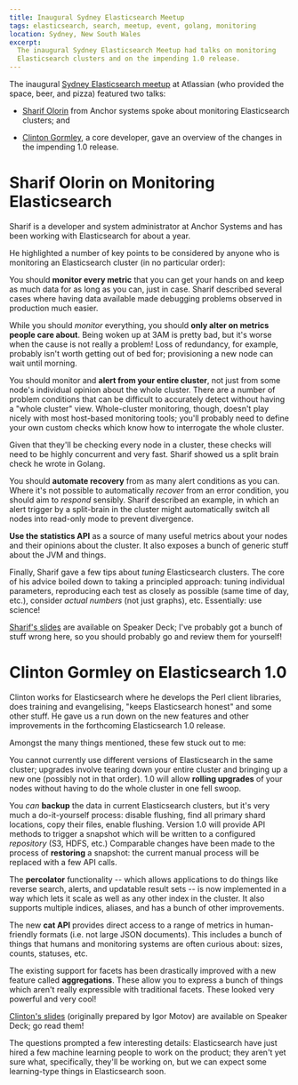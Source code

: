 ```yaml
---
title: Inaugural Sydney Elasticsearch Meetup
tags: elasticsearch, search, meetup, event, golang, monitoring
location: Sydney, New South Wales
excerpt: 
  The inaugural Sydney Elasticsearch Meetup had talks on monitoring
  Elasticsearch clusters and on the impending 1.0 release.
---
```


The inaugural [Sydney Elasticsearch meetup][1] at Atlassian (who provided the
space, beer, and pizza) featured two talks:

- [Sharif Olorin][2] from Anchor systems spoke about monitoring Elasticsearch
  clusters; and 

- [Clinton Gormley][3], a core developer, gave an overview of the changes in
  the impending 1.0 release.

[1]: http://www.meetup.com/Elasticsearch-Sydney-Meetup/events/149068632/
[2]: http://tesser.org
[3]: https://twitter.com/clintongormley

# Sharif Olorin on Monitoring Elasticsearch

Sharif is a developer and system administrator at Anchor Systems and has been
working with Elasticsearch for about a year.

He highlighted a number of key points to be considered by anyone who is
monitoring an Elasticsearch cluster (in no particular order):

You should **monitor every metric** that you can get your hands on and keep as
much data for as long as you can, just in case. Sharif described several cases
where having data available made debugging problems observed in production much
easier.

While you should *monitor* everything, you should **only alter on metrics
people care about**. Being woken up at 3AM is pretty bad, but it's worse when
the cause is not really a problem! Loss of redundancy, for example, probably
isn't worth getting out of bed for; provisioning a new node can wait until
morning.

You should monitor and **alert from your entire cluster**, not just from some
node's individual opinion about the whole cluster. There are a number of
problem conditions that can be difficult to accurately detect without having a
"whole cluster" view. Whole-cluster monitoring, though, doesn't play nicely
with most host-based monitoring tools; you'll probably need to define your own
custom checks which know how to interrogate the whole cluster.

Given that they'll be checking every node in a cluster, these checks will need
to be highly concurrent and very fast. Sharif showed us a split brain check he
wrote in Golang.

You should **automate recovery** from as many alert conditions as you can.
Where it's not possible to automatically *recover* from an error condition, you
should aim to *respond* sensibly. Sharif described an example, in which an
alert trigger by a split-brain in the cluster might automatically switch all
nodes into read-only mode to prevent divergence.

**Use the statistics API** as a source of many useful metrics about your nodes
and their opinions about the cluster. It also exposes a bunch of generic stuff
about the JVM and things.

Finally, Sharif gave a few tips about *tuning* Elasticsearch clusters. The core
of his advice boiled down to taking a principled approach: tuning individual
parameters, reproducing each test as closely as possible (same time of day,
etc.), consider *actual numbers* (not just graphs), etc. Essentially: use
science!

[Sharif's slides][4] are available on Speaker Deck; I've probably got a bunch
of stuff wrong here, so you should probably go and review them for yourself!

[4]: https://speakerdeck.com/fractalcat/monitoring-elasticsearch-for-fun-profit-and-not-getting-woken-up-at-3am

# Clinton Gormley on Elasticsearch 1.0

Clinton works for Elasticsearch where he develops the Perl client libraries,
does training and evangelising, "keeps Elasticsearch honest" and some other
stuff. He gave us a run down on the new features and other improvements in the
forthcoming Elasticsearch 1.0 release.

Amongst the many things mentioned, these few stuck out to me:

You cannot currently use different versions of Elasticsearch in the same
cluster; upgrades involve tearing down your entire cluster and bringing up a
new one (possibly not in that order). 1.0 will allow **rolling upgrades** of
your nodes without having to do the whole cluster in one fell swoop.

You *can* **backup** the data in current Elasticsearch clusters, but it's very
much a do-it-yourself process: disable flushing, find all primary shard
locations, copy their files, enable flushing. Version 1.0 will provide API
methods to trigger a snapshot which will be written to a configured
*repository* (S3, HDFS, etc.) Comparable changes have been made to the process
of **restoring** a snapshot: the current manual process will be replaced with a
few API calls.

The **percolator** functionality -- which allows applications to do things like
reverse search, alerts, and updatable result sets -- is now implemented in a
way which lets it scale as well as any other index in the cluster. It also
supports multiple indices, aliases, and has a bunch of other improvements.

The new **cat API** provides direct access to a range of metrics in
human-friendly formats (i.e. not large JSON documents). This includes a bunch
of things that humans and monitoring systems are often curious about: sizes,
counts, statuses, etc.

The existing support for facets has been drastically improved with a new
feature called **aggregations**. These allow you to express a bunch of things
which aren't really expressible with traditional facets. These looked very
powerful and very cool!

[Clinton's slides][5] (originally prepared by Igor Motov) are available on
Speaker Deck; go read them!

[5]: https://speakerdeck.com/elasticsearch/new-features-in-elasticsearch-v1-dot-0

The questions prompted a few interesting details: Elasticsearch have just hired
a few machine learning people to work on the product; they aren't yet sure
what, specifically, they'll be working on, but we can expect some learning-type
things in Elasticsearch soon.
